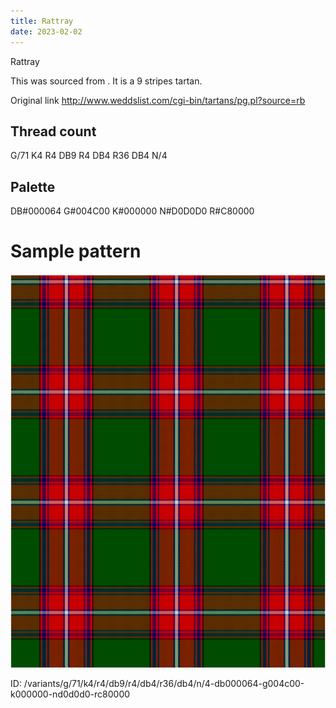 ```yaml
---
title: Rattray
date: 2023-02-02
---
```

Rattray

This was sourced from <no value>.  It is a 9 stripes tartan.

Original link http://www.weddslist.com/cgi-bin/tartans/pg.pl?source=rb

## Thread count
G/71 K4 R4 DB9 R4 DB4 R36 DB4 N/4

## Palette
DB#000064 G#004C00 K#000000 N#D0D0D0 R#C80000

# Sample pattern

![Tartan detail](tartan.png "G/71 K4 R4 DB9 R4 DB4 R36 DB4 N/4 tartan")

ID: /variants/g/71/k4/r4/db9/r4/db4/r36/db4/n/4-db000064-g004c00-k000000-nd0d0d0-rc80000